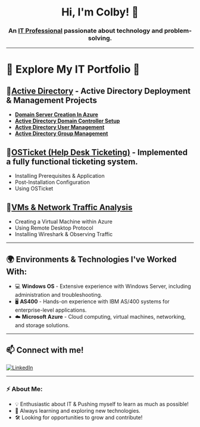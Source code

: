 <h1 align="center">Hi, I'm Colby! 👋</h1>
<h3 align="center">An <a href="https://www.linkedin.com/in/colby-nelson-330511303">IT Professional</a> passionate about technology and problem-solving.</h3>

---

# 🚀 **Explore My IT Portfolio** 📂

##  🔹[**Active Directory**](https://github.com/cn205000/IT-Portfolio/tree/main/Active%20Directory) - Active Directory Deployment & Management Projects

  
   - [**Domain Server Creation In Azure**](https://github.com/cn205000/IT-Portfolio/tree/main/Active%20Directory/Azure-Domain-Setup)
   - [**Active Directory Domain Controller Setup**](https://github.com/cn205000/IT-Portfolio/tree/main/Active%20Directory/ActiveDirectory-DomainSetup)
   - [**Active Directory User Management**](https://github.com/cn205000/IT-Portfolio/tree/main/Active%20Directory/ActiveDirectory-UserManagement)
   - [**Active Directory Group Management**](https://github.com/cn205000/IT-Portfolio/tree/main/Active%20Directory/ActiveDirectory-GPO-Management)

## 🔹[**OSTicket** (Help Desk Ticketing)](https://github.com/cn205000/IT-Portfolio/tree/main/OSTicket) - Implemented a fully functional ticketing system.
   - Installing Prerequisites & Application 
   - Post-Installation Configuration
   - Using OSTicket

## 🔹[**VMs & Network Traffic Analysis**](https://github.com/cn205000/IT-Portfolio/tree/main/VM's%20%26%20Network%20Traffic) 
   - Creating a Virtual Machine within Azure
   - Using Remote Desktop Protocol 
   - Installing Wireshark & Observing Traffic
     
---

## 🌍 Environments & Technologies I've Worked With:

- 💻 **Windows OS** - Extensive experience with Windows Server, including administration and troubleshooting.
- 🖥️ **AS400** - Hands-on experience with IBM AS/400 systems for enterprise-level applications.
- ☁️ **Microsoft Azure** - Cloud computing, virtual machines, networking, and storage solutions.

---

## 📫 Connect with me!

[![LinkedIn](https://img.shields.io/badge/LinkedIn-0077B5?style=for-the-badge&logo=linkedin&logoColor=white)](https://www.linkedin.com/in/colby-nelson-330511303)

---

### ⚡ About Me:
- 💡 Enthusiastic about IT & Pushing myself to learn as much as possible!
- 📖 Always learning and exploring new technologies.
- 🛠️ Looking for opportunities to grow and contribute!



